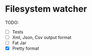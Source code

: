 # Filesystem watcher

TODO:

- [ ] Tests
- [ ] Xml, Json, Csv output format
- [ ] Fat Jar
- [x] Pretty format
